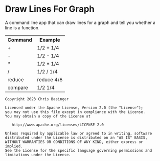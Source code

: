 # Draw Lines For Graph

A command line app that can draw lines for a graph and tell you whether a line is a function.

<table>
   <tr>
      <th>Command</th>
      <th>Example</th>
   </tr>
   <tr>
      <td>+</td>
      <td>1/2 + 1/4</td>
   </tr>
   <tr>
      <td>-</td>
      <td>1/2 - 1/4</td>
   </tr>
      <td>*</td>
      <td>1/2 * 1/4</td>
   </tr>
      <td>/</td>
      <td>1/2 / 1/4</td>
   </tr>
      <td>reduce</td>
      <td>reduce 4/8</td>
   </tr>
      <td>compare</td>      
      <td>1/2 1/4</td>
   </tr>
</table>

```
Copyright 2023 Chris Basinger

Licensed under the Apache License, Version 2.0 (the "License");
you may not use this file except in compliance with the License.
You may obtain a copy of the License at

   http://www.apache.org/licenses/LICENSE-2.0

Unless required by applicable law or agreed to in writing, software
distributed under the License is distributed on an "AS IS" BASIS,
WITHOUT WARRANTIES OR CONDITIONS OF ANY KIND, either express or implied.
See the License for the specific language governing permissions and
limitations under the License.
```
